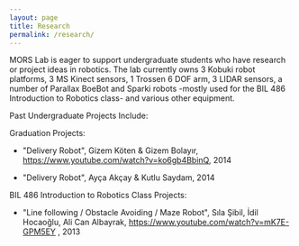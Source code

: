 ```yaml
---
layout: page
title: Research
permalink: /research/
---
```


MORS Lab is eager to support undergraduate students who have research or project ideas in robotics. The lab currently owns 3 Kobuki robot platforms, 3 MS Kinect sensors, 1 Trossen 6 DOF arm, 3 LIDAR sensors, a number of Parallax BoeBot and Sparki robots -mostly used for the BIL 486 Introduction to Robotics class- and various other equipment. 

Past Undergraduate Projects Include:

Graduation Projects:

- "Delivery Robot", Gizem Köten & Gizem Bolayır, https://www.youtube.com/watch?v=ko6gb4BbinQ, 2014

- "Delivery Robot", Ayça Akçay & Kutlu Saydam, 2014


BIL 486 Introduction to Robotics Class Projects:


- "Line following / Obstacle Avoiding / Maze Robot", Sıla Şibil, İdil Hocaoğlu, Ali Can Albayrak, 
https://www.youtube.com/watch?v=mK7E-GPM5EY , 2013
